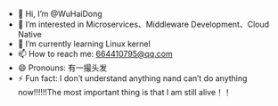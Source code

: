 - 👋 Hi, I’m @WuHaiDong
- 👀 I’m interested in Microservices、Middleware Development、Cloud Native
- 🌱 I’m currently learning Linux kernel
- 📫 How to reach me: 664410795@qq.com
- 😄 Pronouns: 有一撮头发
- ⚡ Fun fact: I don’t understand anything nand can’t do anything now!!!!!!The most important thing is that I am still alive！！

<!---
WuHDong/WuHDong is a ✨ special ✨ repository because its `README.md` (this file) appears on your GitHub profile.
You can click the Preview link to take a look at your changes.
--->
